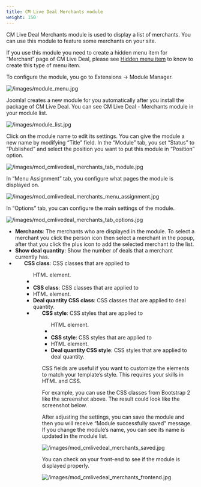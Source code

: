 ```yaml
---
title: CM Live Deal Merchants module
weight: 150
---
```

CM Live Deal Merchants module is used to display a list of merchants. You can use this module to feature some merchants on your site.

If you use this module you need to create a hidden menu item for “Merchant” page of CM Live Deal, please see [Hidden menu item](hiddenmenuitem.html#ref-hidden-menu-item) to know to create this type of menu item.

To configure the module, you go to Extensions -> Module Manager.

![/images/module_menu.jpg](/images/module_menu.jpg)

Joomla! creates a new module for you automatically after you install the package of CM Live Deal. You can see CM Live Deal - Merchants module in your module list.

![/images/module_list.jpg](/images/module_list.jpg)

Click on the module name to edit its settings. You can give the module a new name by modifying “Title” field. In the “Module” tab, you set “Status” to “Published” and select the position you want to put this module in “Position” option.

![/images/mod_cmlivedeal_merchants_tab_module.jpg](/images/mod_cmlivedeal_merchants_tab_module.jpg)

In “Menu Assignment” tab, you configure what pages the module is displayed on.

![/images/mod_cmlivedeal_merchants_menu_assignment.jpg](/images/mod_cmlivedeal_merchants_menu_assignment.jpg)

In “Options” tab, you can configure the main settings of the module.

![/images/mod_cmlivedeal_merchants_tab_options.jpg](/images/mod_cmlivedeal_merchants_tab_options.jpg)

*   **Merchants**: The merchants who are displayed in the module. To select a merchant you click the person icon then select a merchant in the popup, after that you click the plus icon to add the selected merchant to the list.
*   **Show deal quantity**: Show the number of deals that a merchant currently has.
*   **<ul> CSS class**: CSS classes that are applied to <ul> HTML element.
*   **<li> CSS class**: CSS classes that are applied to <li> HTML element.
*   **Deal quantity CSS class**: CSS classes that are applied to deal quantity.
*   **<ul> CSS style**: CSS styles that are applied to <ul> HTML element.
*   **<li> CSS style**: CSS styles that are applied to <li> HTML element.
*   **Deal quantity CSS style**: CSS styles that are applied to deal quantity.

CSS fields are useful if you want to customize the elements to match your template’s style. This requires your skills in HTML and CSS.

For example, you can use the CSS classes from Bootstrap 2 like the screenshot above. The result could look like the screenshot below.

After adjusting the settings, you can save the module and then you will receive “Module successfully saved” message. If you change the module’s name, you can see its name is updated in the module list.

![/images/mod_cmlivedeal_merchants_saved.jpg](/images/mod_cmlivedeal_merchants_saved.jpg)

You can check on your front-end to see if the module is displayed properly.

![/images/mod_cmlivedeal_merchants_frontend.jpg](/images/mod_cmlivedeal_merchants_frontend.jpg)